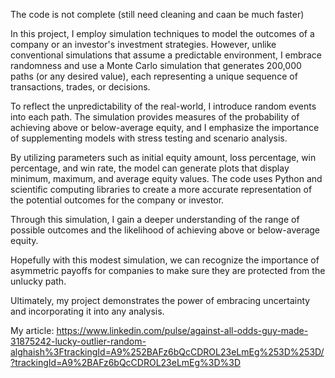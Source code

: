 The code is not complete (still need cleaning and caan be much faster)

In this project, I employ simulation techniques to model the outcomes of a company or an investor's investment strategies. However, unlike conventional simulations that assume a predictable environment, I embrace randomness and use a Monte Carlo simulation that generates 200,000 paths (or any desired value), each representing a unique sequence of transactions, trades, or decisions.

To reflect the unpredictability of the real-world, I introduce random events into each path. The simulation provides measures of the probability of achieving above or below-average equity, and I emphasize the importance of supplementing models with stress testing and scenario analysis.

By utilizing parameters such as initial equity amount, loss percentage, win percentage, and win rate, the model can generate plots that display minimum, maximum, and average equity values. The code uses Python and scientific computing libraries to create a more accurate representation of the potential outcomes for the company or investor.

Through this simulation, I gain a deeper understanding of the range of possible outcomes and the likelihood of achieving above or below-average equity. 

Hopefully with this modest simulation, we can recognize the importance of asymmetric payoffs for companies to make sure they are protected from the unlucky path. 

Ultimately, my project demonstrates the power of embracing uncertainty and incorporating it into any analysis.

My article: https://www.linkedin.com/pulse/against-all-odds-guy-made-31875242-lucky-outlier-random-alghaish%3FtrackingId=A9%252BAFz6bQcCDROL23eLmEg%253D%253D/?trackingId=A9%2BAFz6bQcCDROL23eLmEg%3D%3D
